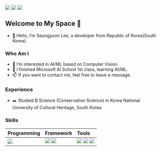 <a href="https://github.com/ssyjgs1"><img src="https://hits.seeyoufarm.com/api/count/incr/badge.svg?url=https%3A%2F%2Fgithub.com%2Fseondal&count_bg=%23858585&title_bg=%23000000&icon=github.svg&icon_color=%23E7E7E7&title=Visited&edge_flat=false)"/></a>
<a href='https://www.linkedin.com/in/lee-seungyoon/' target='_blank'><img src="https://img.shields.io/badge/LinkedIn-0A66C2?style=flat-square&logo=linkedin&logoColor=white"/></a>
<a href="mailto:ssyjgs1@outlook.com" target='_blank'><img src="https://img.shields.io/badge/ssyjgs1@outlook.com-EA4335?style=flat-square&logo=gmail&logoColor=white"/></a>

<!-- https://mail.google.com/ -->



## Welcome to My Space :rocket:
- 👋 Hello, I’m Seungyoon Lee, a developer from Republic of Korea(South Korea)

### Who Am I 
- 👀 I’m interested in AI/ML based on Computer Vision.
- 🌱 I finished Microsoft AI School 1st class, learning AI/ML. 
- 📫 If you want to contact me, feel free to leave a message.

### Experience
<!-- - :mortar_board: Studied M.tech (Computer Science) in Christ University, India -->
- :black_nib: Studeid B.Science (Conservation Science) in Korea National University of Cultural Heritage, South Korea

### Skills

| Programming | Framework | Tools |
| :---------- | :-------- | :---- | 
| <img src="https://img.shields.io/badge/Python-3776AB?style=flat-square&logo=Python&logoColor=white">    | <img src="https://img.shields.io/badge/PyTorch-FF6F00?style=flat-square&logo=PyTorch&logoColor=white">  <img src="https://img.shields.io/badge/YOLO-D00000?style=flat-square&logo=YOLO&logoColor=white">  | <img src="https://img.shields.io/badge/VS Code-007ACC?style=flat-square&logo=VisualStudioCode&logoColor=white">  <img src="https://img.shields.io/badge/Jupyter-F37626?style=flat-square&logo=Jupyter&logoColor=white">  <img src="https://img.shields.io/badge/MS Azure-0078D4?style=flat-square&logo=Microsoft Azure&logoColor=white">     |

<!-- <img src="https://img.shields.io/badge/C++-00599C?style=flat-square&logo=c%2B%2B&logoColor=white"> -->
<!-- <img src="https://img.shields.io/badge/PostgreSQL-4479A1?style=flat-square&logo=PostgreSQL&logoColor=white"> -->
<!-- <img src="https://img.shields.io/badge/Arduino-00979D?style=flat-square&logo=Arduino&logoColor=white"> -->